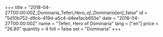+++
title = "2018-04-27T00:00:00Z_Dominaria_Teferi,_Hero_of_Dominaria_[en]_false"
id = "5d10b752-d9cb-419d-a5c4-d4ee1acb655e"
date = "2018-04-27T00:00:00Z"
name = "Teferi, Hero of Dominaria"
lang = ["en"]
price = "26.80"
quantity = 4
foil = false
set = "Dominaria"
+++
